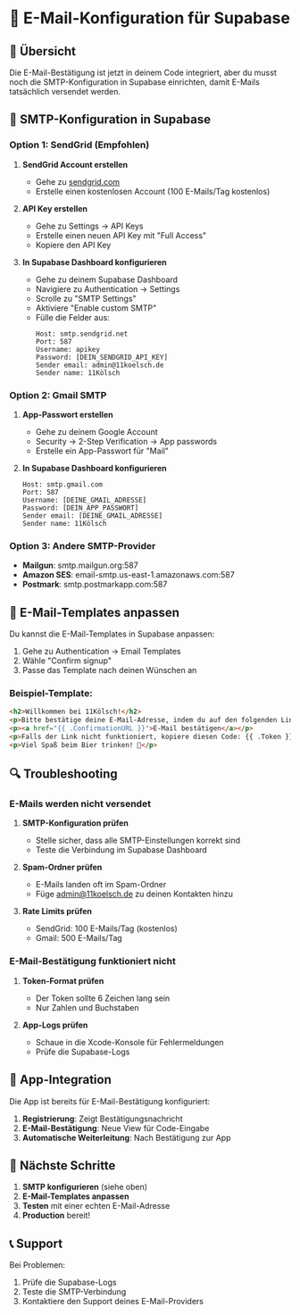 # 📧 E-Mail-Konfiguration für Supabase

## 🚀 Übersicht

Die E-Mail-Bestätigung ist jetzt in deinem Code integriert, aber du musst noch die SMTP-Konfiguration in Supabase einrichten, damit E-Mails tatsächlich versendet werden.

## 🔧 SMTP-Konfiguration in Supabase

### Option 1: SendGrid (Empfohlen)

1. **SendGrid Account erstellen**
   - Gehe zu [sendgrid.com](https://sendgrid.com)
   - Erstelle einen kostenlosen Account (100 E-Mails/Tag kostenlos)

2. **API Key erstellen**
   - Gehe zu Settings → API Keys
   - Erstelle einen neuen API Key mit "Full Access"
   - Kopiere den API Key

3. **In Supabase Dashboard konfigurieren**
   - Gehe zu deinem Supabase Dashboard
   - Navigiere zu Authentication → Settings
   - Scrolle zu "SMTP Settings"
   - Aktiviere "Enable custom SMTP"
   - Fülle die Felder aus:
     ```
     Host: smtp.sendgrid.net
     Port: 587
     Username: apikey
     Password: [DEIN_SENDGRID_API_KEY]
     Sender email: admin@11koelsch.de
     Sender name: 11Kölsch
     ```

### Option 2: Gmail SMTP

1. **App-Passwort erstellen**
   - Gehe zu deinem Google Account
   - Security → 2-Step Verification → App passwords
   - Erstelle ein App-Passwort für "Mail"

2. **In Supabase Dashboard konfigurieren**
   ```
   Host: smtp.gmail.com
   Port: 587
   Username: [DEINE_GMAIL_ADRESSE]
   Password: [DEIN_APP_PASSWORT]
   Sender email: [DEINE_GMAIL_ADRESSE]
   Sender name: 11Kölsch
   ```

### Option 3: Andere SMTP-Provider

- **Mailgun**: smtp.mailgun.org:587
- **Amazon SES**: email-smtp.us-east-1.amazonaws.com:587
- **Postmark**: smtp.postmarkapp.com:587

## 🧪 E-Mail-Templates anpassen

Du kannst die E-Mail-Templates in Supabase anpassen:

1. Gehe zu Authentication → Email Templates
2. Wähle "Confirm signup"
3. Passe das Template nach deinen Wünschen an

### Beispiel-Template:
```html
<h2>Willkommen bei 11Kölsch!</h2>
<p>Bitte bestätige deine E-Mail-Adresse, indem du auf den folgenden Link klickst:</p>
<p><a href="{{ .ConfirmationURL }}">E-Mail bestätigen</a></p>
<p>Falls der Link nicht funktioniert, kopiere diesen Code: {{ .Token }}</p>
<p>Viel Spaß beim Bier trinken! 🍺</p>
```

## 🔍 Troubleshooting

### E-Mails werden nicht versendet
1. **SMTP-Konfiguration prüfen**
   - Stelle sicher, dass alle SMTP-Einstellungen korrekt sind
   - Teste die Verbindung im Supabase Dashboard

2. **Spam-Ordner prüfen**
   - E-Mails landen oft im Spam-Ordner
   - Füge admin@11koelsch.de zu deinen Kontakten hinzu

3. **Rate Limits prüfen**
   - SendGrid: 100 E-Mails/Tag (kostenlos)
   - Gmail: 500 E-Mails/Tag

### E-Mail-Bestätigung funktioniert nicht
1. **Token-Format prüfen**
   - Der Token sollte 6 Zeichen lang sein
   - Nur Zahlen und Buchstaben

2. **App-Logs prüfen**
   - Schaue in die Xcode-Konsole für Fehlermeldungen
   - Prüfe die Supabase-Logs

## 📱 App-Integration

Die App ist bereits für E-Mail-Bestätigung konfiguriert:

1. **Registrierung**: Zeigt Bestätigungsnachricht
2. **E-Mail-Bestätigung**: Neue View für Code-Eingabe
3. **Automatische Weiterleitung**: Nach Bestätigung zur App

## 🚀 Nächste Schritte

1. **SMTP konfigurieren** (siehe oben)
2. **E-Mail-Templates anpassen**
3. **Testen** mit einer echten E-Mail-Adresse
4. **Production** bereit!

## 📞 Support

Bei Problemen:
1. Prüfe die Supabase-Logs
2. Teste die SMTP-Verbindung
3. Kontaktiere den Support deines E-Mail-Providers
